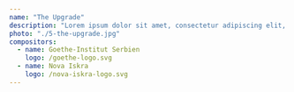 ```yaml
---
name: "The Upgrade"
description: "Lorem ipsum dolor sit amet, consectetur adipiscing elit, sed do eiusmod tempor incididunt ut labore et dolore magna aliqua. Ut enim ad minim veniam, quis nostrud exercitation ullamco laboris nisi ut aliquip ex ea commodo consequat. Duis aute irure dolor in reprehenderit in voluptate velit esse cillum dolore eu fugiat nulla pariatur. Excepteur sint occaecat cupidatat non proident, sunt in culpa qui officia deserunt mollit anim id est laborum."
photo: "./5-the-upgrade.jpg"
compositors:
  - name: Goethe-Institut Serbien
    logo: /goethe-logo.svg
  - name: Nova Iskra
    logo: /nova-iskra-logo.svg
---
```

